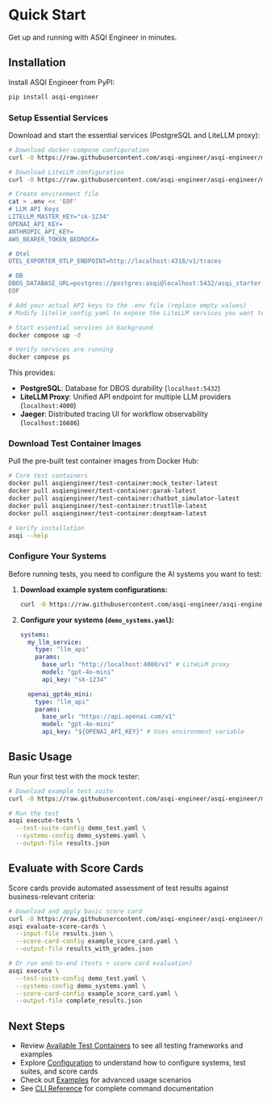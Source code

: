 # Quick Start

Get up and running with ASQI Engineer in minutes.

## Installation

Install ASQI Engineer from PyPI:

```bash
pip install asqi-engineer
```

### Setup Essential Services

Download and start the essential services (PostgreSQL and LiteLLM proxy):

```bash
# Download docker-compose configuration
curl -O https://raw.githubusercontent.com/asqi-engineer/asqi-engineer/main/docker/docker-compose.yml

# Download LiteLLM configuration
curl -O https://raw.githubusercontent.com/asqi-engineer/asqi-engineer/main/litellm_config.yaml

# Create environment file
cat > .env << 'EOF'
# LLM API Keys
LITELLM_MASTER_KEY="sk-1234"
OPENAI_API_KEY=
ANTHROPIC_API_KEY=
AWS_BEARER_TOKEN_BEDROCK=

# Otel
OTEL_EXPORTER_OTLP_ENDPOINT=http://localhost:4318/v1/traces

# DB
DBOS_DATABASE_URL=postgres://postgres:asqi@localhost:5432/asqi_starter
EOF

# Add your actual API keys to the .env file (replace empty values)
# Modify litellm_config.yaml to expose the LiteLLM services you want to use

# Start essential services in background
docker compose up -d

# Verify services are running
docker compose ps
```

This provides:

- **PostgreSQL**: Database for DBOS durability (`localhost:5432`)
- **LiteLLM Proxy**: Unified API endpoint for multiple LLM providers (`localhost:4000`)
- **Jaeger**: Distributed tracing UI for workflow observability (`localhost:16686`)

### Download Test Container Images

Pull the pre-built test container images from Docker Hub:

```bash
# Core test containers
docker pull asqiengineer/test-container:mock_tester-latest
docker pull asqiengineer/test-container:garak-latest
docker pull asqiengineer/test-container:chatbot_simulator-latest
docker pull asqiengineer/test-container:trustllm-latest
docker pull asqiengineer/test-container:deepteam-latest

# Verify installation
asqi --help
```

### Configure Your Systems

Before running tests, you need to configure the AI systems you want to test:

1. **Download example system configurations:**

   ```bash
   curl -O https://raw.githubusercontent.com/asqi-engineer/asqi-engineer/main/config/systems/demo_systems.yaml
   ```

2. **Configure your systems (`demo_systems.yaml`):**
   ```yaml
   systems:
     my_llm_service:
       type: "llm_api"
       params:
         base_url: "http://localhost:4000/v1" # LiteLLM proxy
         model: "gpt-4o-mini"
         api_key: "sk-1234"

     openai_gpt4o_mini:
       type: "llm_api"
       params:
         base_url: "https://api.openai.com/v1"
         model: "gpt-4o-mini"
         api_key: "${OPENAI_API_KEY}" # Uses environment variable
   ```

## Basic Usage

Run your first test with the mock tester:

```bash
# Download example test suite
curl -O https://raw.githubusercontent.com/asqi-engineer/asqi-engineer/main/config/suites/demo_test.yaml

# Run the test
asqi execute-tests \
  --test-suite-config demo_test.yaml \
  --systems-config demo_systems.yaml \
  --output-file results.json
```

## Evaluate with Score Cards

Score cards provide automated assessment of test results against business-relevant criteria:

```bash
# Download and apply basic score card
curl -O https://raw.githubusercontent.com/asqi-engineer/asqi-engineer/main/config/score_cards/example_score_card.yaml
asqi evaluate-score-cards \
  --input-file results.json \
  --score-card-config example_score_card.yaml \
  --output-file results_with_grades.json

# Or run end-to-end (tests + score card evaluation)
asqi execute \
  --test-suite-config demo_test.yaml \
  --systems-config demo_systems.yaml \
  --score-card-config example_score_card.yaml \
  --output-file complete_results.json
```

## Next Steps

- Review [Available Test Containers](test-containers.md) to see all testing frameworks and examples
- Explore [Configuration](configuration.md) to understand how to configure systems, test suites, and score cards
- Check out [Examples](examples.md) for advanced usage scenarios
- See [CLI Reference](cli.rst) for complete command documentation

